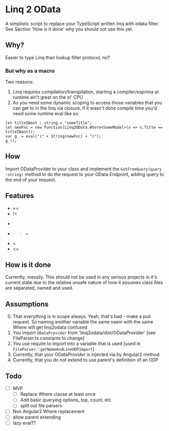 # Linq 2 OData  
A simplistic script to replace your TypeScript written linq with odata filter.  
See Section 'How is it done' why you should not use this yet.

## Why?  
Easier to type Linq than lookup filter protocol, no?

### But why as a macro  
Two reasons:
1. Linq requires compilation/transpilation, starting a compiler/esprima at runtime ain't great on the ol' CPU  
2. As you need some dynamic scoping to access those variables that you can get to in the linq via closure, if it wasn't done compile time you'd need some runtime eval like so:  
```
let titleIWant : string = "someTitle";
let newFnc = new Function(Linq2OData.Where<SomeModel>(x => x.Title == titleIWant));
var g_ = eval("(" + String(newFnc) + ")");
g_();
```

## How  
Import ODataProvider to your class and implement the `GetFromQuery(query :string)` method to do the request to your OData Endpoint, adding query to the end of your request.

## Features  
- ==
- !=
- >
- >=
- <
- <=

## How is it done
Currently, messily. This should not be used in any serious projects in it's current state due to the relative unsafe nature of how it assumes class files are separated, named and used.

## Assumptions
0. That everything is in scope always. Yeah, that's bad - make a pull request. So naming another variable the same naem with the same Where will get linq2odata confused
1. You import `ODataProvider` from 'linq2odata/dist/ODataProvider' [see FileParser.ts constants to change]
2. You use require to import into a variable that is used [used in `FileParser::getNameAndLineODPImport`]
3. Currently, that your ODataProvider is injected via by Angular2 method
4. Currently, that you do not extend to use parent's definition of an ODP

## Todo
- [ ] MVP
  + [ ] Replace Where clause at least once
  + [ ] Add basic querying options, top, count, etc
  + [ ] split out file parsers
- [ ] Non Angular2 Where replacement
- [ ] allow parent extending
- [ ] lazy eval??
